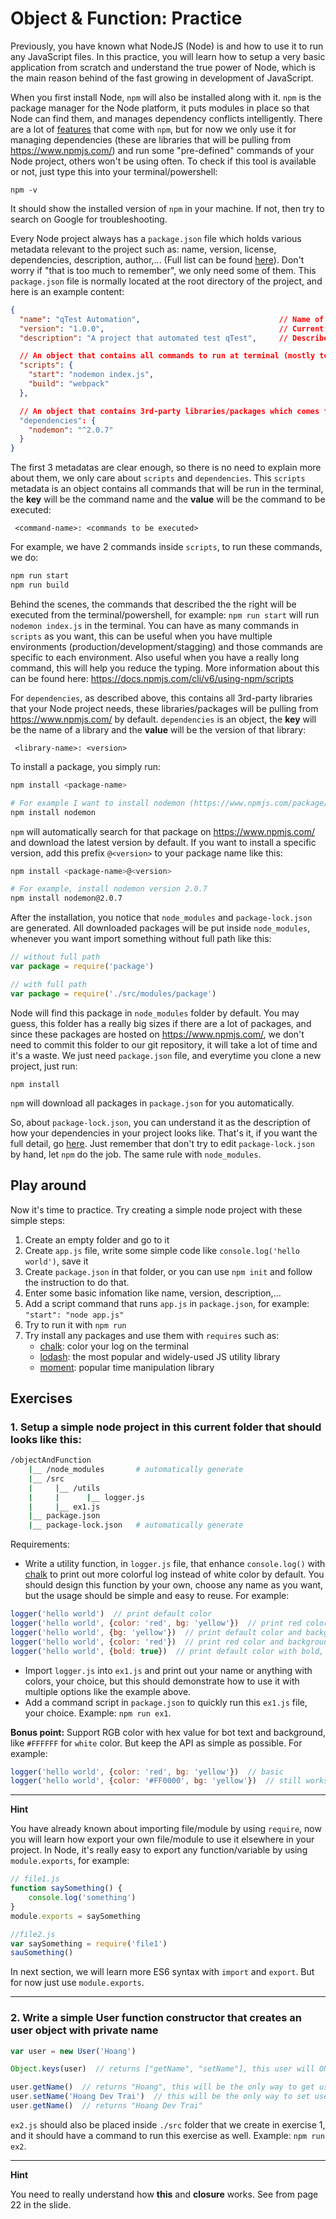 # Object & Function: Practice
Previously, you have known what NodeJS (Node) is and how to use it to run any JavaScript files. In this practice, you will learn how to setup a very basic application from scratch and understand the true power of Node, which is the main reason behind of the fast growing in development of JavaScript.

When you first install Node, `npm` will also be installed along with it. `npm` is the package manager for the Node platform, it puts modules in place so that Node can find them, and manages dependency conflicts intelligently. There are a lot of <a href="https://docs.npmjs.com/cli/v6/commands/npm">features</a> that come with `npm`, but for now we only use it for managing dependencies (these are libraries that will be pulling from https://www.npmjs.com/) and run some "pre-defined" commands of your Node project, others won't be using often. To check if this tool is available or not, just type this into your terminal/powershell:

```
npm -v
```

It should show the installed version of `npm` in your machine. If not, then try to search on Google for troubleshooting.

Every Node project always has a `package.json` file which holds various metadata relevant to the project such as: name, version, license, dependencies, description, author,... (Full list can be found <a href="https://docs.npmjs.com/cli/v6/configuring-npm/package-json">here</a>). Don't worry if "that is too much to remember", we only need some of them. This `package.json` file is normally located at the root directory of the project, and here is an example content:

```json
{
  "name": "qTest Automation",                               // Name of the project
  "version": "1.0.0",                                       // Current version of project
  "description": "A project that automated test qTest",     // Describe this project

  // An object that contains all commands to run at terminal (mostly to run this project)
  "scripts": {                                              
    "start": "nodemon index.js",
    "build": "webpack"
  },

  // An object that contains 3rd-party libraries/packages which comes from https://www.npmjs.com/
  "dependencies": {                                         
    "nodemon": "^2.0.7"
  }
}
```

The first 3 metadatas are clear enough, so there is no need to explain more about them, we only care about `scripts` and `dependencies`. This `scripts` metadata is an object contains all commands that will be run in the terminal, the <b>key</b> will be the command name and the <b>value</b> will be the command to be executed:

```
 <command-name>: <commands to be executed>
```

For example, we have 2 commands inside `scripts`, to run these commands, we do:

```bash
npm run start
npm run build
```

Behind the scenes, the commands that described the the right will be executed from the terminal/powershell, for example: `npm run start` will run `nodemon index.js` in the terminal. You can have as many commands in `scripts` as you want, this can be useful when you have multiple environments (production/development/stagging) and those commands are specific to each environment. Also useful when you have a really long command, this will help you reduce the typing. More information about this can be found here: https://docs.npmjs.com/cli/v6/using-npm/scripts

For `dependencies`, as described above, this contains all 3rd-party libraries that your Node project needs, these libraries/packages will be pulling from https://www.npmjs.com/ by default. `dependencies` is an object, the <b>key</b> will be the name of a library and the <b>value</b> will be the version of that library:

```
 <library-name>: <version>
```

To install a package, you simply run:

```bash
npm install <package-name>

# For example I want to install nodemon (https://www.npmjs.com/package/nodemon)
npm install nodemon
```

`npm` will automatically search for that package on https://www.npmjs.com/ and download the latest version by default. If you want to install a specific version, add this prefix `@<version>` to your package name like this:

```bash
npm install <package-name>@<version>

# For example, install nodemon version 2.0.7
npm install nodemon@2.0.7
```

After the installation, you notice that `node_modules` and `package-lock.json` are generated. All downloaded packages will be put inside `node_modules`, whenever you want import something without full path like this:

```javascript
// without full path
var package = require('package')

// with full path
var package = require('./src/modules/package')
```

Node will find this package in `node_modules` folder by default. You may guess, this folder has a really big sizes if there are a lot of packages, and since these packages are hosted on https://www.npmjs.com/, we don't need to commit this folder to our git repository, it will take a lot of time and it's a waste. We just need `package.json` file, and everytime you clone a new project, just run:

```
npm install
```

`npm` will download all packages in `package.json` for you automatically.

So, about `package-lock.json`, you can understand it as the description of how your dependencies in your project looks like. That's it, if you want the full detail, go <a href="https://docs.npmjs.com/cli/v6/configuring-npm/package-lock-json">here</a>. Just remember that don't try to edit `package-lock.json` by hand, let `npm` do the job. The same rule with `node_modules`.

## Play around

Now it's time to practice. Try creating a simple node project with these simple steps:

1. Create an empty folder and go to it
2. Create `app.js` file, write some simple code like `console.log('hello world')`, save it
3. Create `package.json` in that folder, or you can use `npm init` and follow the instruction to do that.
4. Enter some basic infomation like name, version, description,...
5. Add a script command that runs `app.js` in `package.json`, for example: `"start": "node app.js"`
6. Try to run it with `npm run`
7. Try install any packages and use them with `requires` such as: 
    * <a href="https://www.npmjs.com/package/chalk">chalk</a>: color your log on the terminal
    * <a href="https://www.npmjs.com/package/lodash">lodash</a>: the most popular and widely-used JS utility library
    * <a href="https://www.npmjs.com/package/moment">moment</a>: popular time manipulation library

## Exercises

### <b>1. Setup a simple node project in this current folder that should looks like this:</b>

```bash
/objectAndFunction           
    |__ /node_modules       # automatically generate
    |__ /src
    |     |__ /utils
    |     |      |__ logger.js
    |     |__ ex1.js
    |__ package.json
    |__ package-lock.json   # automatically generate
```
Requirements:

* Write a utility function, in `logger.js` file, that enhance `console.log()` with <a href="https://www.npmjs.com/package/chalk">chalk</a> to print out more colorful log instead of white color by default. You should design this function by your own, choose any name as you want, but the usage should be simple and easy to reuse. For example:

```javascript
logger('hello world')  // print default color
logger('hello world', {color: 'red', bg: 'yellow'})  // print red color and background is yellow
logger('hello world', {bg: 'yellow'})  // print default color and background is yellow
logger('hello world', {color: 'red'})  // print red color and background is default
logger('hello world', {bold: true})  // print default color with bold, default bold is false
```

* Import `logger.js` into `ex1.js` and print out your name or anything with colors, your choice, but this should demonstrate how to use it with multiple options like the example above.
* Add a command script in `package.json` to quickly run this `ex1.js` file, your choice. Example: `npm run ex1`.

<b>Bonus point:</b> Support RGB color with hex value for bot text and background, like `#FFFFFF` for `white` color. But keep the API as simple as possible. For example: 


```javascript
logger('hello world', {color: 'red', bg: 'yellow'})  // basic
logger('hello world', {color: '#FF0000', bg: 'yellow'})  // still works, with #ff0000 is red
```

____

<b>Hint</b>

You have already known about importing file/module by using `require`, now you will learn how export your own file/module to use it elsewhere in your project. In Node, it's really easy to export any function/variable by using `module.exports`, for example:

```javascript
// file1.js
function saySomething() {
    console.log('something')
}
module.exports = saySomething

//file2.js
var saySomething = require('file1')
sauSomething()
```

In next section, we will learn more ES6 syntax with `import` and `export`. But for now just use `module.exports`.
___

### <b>2. Write a simple User function constructor that creates an user object with private name</b>

```javascript
var user = new User('Hoang')

Object.keys(user)  // returns ["getName", "setName"], this user will ONLY contains 2 props: getName and setName.

user.getName()  // returns "Hoang", this will be the only way to get user name
user.setName('Hoang Dev Trai')  // this will be the only way to set user name
user.getName()  // returns "Hoang Dev Trai"
```
`ex2.js` should also be placed inside `./src` folder that we create in exercise 1, and it should have a command to run this exercise as well. Example: `npm run ex2`.
___
<b>Hint</b>

You need to really understand how <b>this</b> and <b>closure</b> works. See from page 22 in the slide.